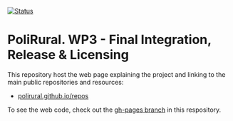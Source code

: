 [![Status](https://img.shields.io/badge/Status-Work%20in%20progress-orange?style=plastic)](https://github.com/polirural)

# PoliRural. WP3 - Final Integration, Release & Licensing

This repository host the web page explaining the project and linking to the main public repositories and resources:

- [polirural.github.io/repos](https://polirural.github.io/repos/)

To see the web code, check out the [gh-pages branch](https://github.com/polirural/repos/tree/gh-pages) in this respository.
